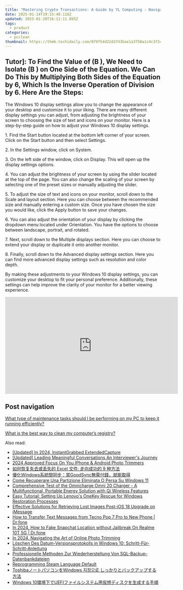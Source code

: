 ```yaml
---
title: "Mastering Crypto Transactions: A Guide by YL Computing - Navigate Bitcoin, Ethereum & More"
date: 2025-01-14T19:15:48.116Z
updated: 2025-01-20T16:11:11.895Z
tags:
  - product
categories:
  - pcclean
thumbnail: https://thmb.techidaily.com/079f54d22d3743bae1a3750a1c4c3f2c075ed5c9348a795f5c9562ae265ccb3d.jpg
---
```


## Tutor]: To Find the Value of \(B \), We Need to Isolate \(B \) on One Side of the Equation. We Can Do This by Multiplying Both Sides of the Equation by 6, Which Is the Inverse Operation of Division by 6. Here Are the Steps:

The Windows 10 display settings allow you to change the appearance of your desktop and customize it to your liking. There are many different display settings you can adjust, from adjusting the brightness of your screen to choosing the size of text and icons on your monitor. Here is a step-by-step guide on how to adjust your Windows 10 display settings. 

1\. Find the Start button located at the bottom left corner of your screen. Click on the Start button and then select Settings.

2\. In the Settings window, click on System.

3\. On the left side of the window, click on Display. This will open up the display settings options. 

4\. You can adjust the brightness of your screen by using the slider located at the top of the page. You can also change the scaling of your screen by selecting one of the preset sizes or manually adjusting the slider.

5\. To adjust the size of text and icons on your monitor, scroll down to the Scale and layout section. Here you can choose between the recommended size and manually entering a custom size. Once you have chosen the size you would like, click the Apply button to save your changes.

6\. You can also adjust the orientation of your display by clicking the dropdown menu located under Orientation. You have the options to choose between landscape, portrait, and rotated.

7\. Next, scroll down to the Multiple displays section. Here you can choose to extend your display or duplicate it onto another monitor.

8\. Finally, scroll down to the Advanced display settings section. Here you can find more advanced display settings such as resolution and color depth. 

By making these adjustments to your Windows 10 display settings, you can customize your desktop to fit your personal preference. Additionally, these settings can help improve the clarity of your monitor for a better viewing experience.

<!-- affiliate ads begin -->
<iframe width="560" height="315" src="https://www.youtube.com/embed/LlYIdWQc-jw?si=ZQ5809CbQGEar0vg" title="YouTube video player" frameborder="0" allow="accelerometer; autoplay; clipboard-write; encrypted-media; gyroscope; picture-in-picture; web-share" referrerpolicy="strict-origin-when-cross-origin" allowfullscreen></iframe>
<!-- affiliate ads end -->

## Post navigation

[What type of maintenance tasks should I be performing on my PC to keep it running efficiently?](https://tools.techidaily.com/pcclean/products/)

[What is the best way to clean my computer’s registry?](https://tools.techidaily.com/pcclean/products/)

<ins class="adsbygoogle"
     style="display:block"
     data-ad-format="autorelaxed"
     data-ad-client="ca-pub-7571918770474297"
     data-ad-slot="1223367746"></ins>

<ins class="adsbygoogle"
     style="display:block"
     data-ad-client="ca-pub-7571918770474297"
     data-ad-slot="8358498916"
     data-ad-format="auto"
     data-full-width-responsive="true"></ins>

<span class="atpl-alsoreadstyle">Also read:</span>
<div><ul>
<li><a href="https://screen-video-capture.techidaily.com/updated-in-2024-instantgrabbed-extendedcapture/"><u>[Updated] In 2024, InstantGrabbed ExtendedCapture</u></a></li>
<li><a href="https://article-files.techidaily.com/updated-leading-meaningful-conversations-an-interviewers-journey/"><u>[Updated] Leading Meaningful Conversations An Interviewer's Journey</u></a></li>
<li><a href="https://vp-tips.techidaily.com/2024-approved-focus-on-you-iphone-and-android-photo-trimmers/"><u>2024 Approved Focus On You IPhone & Android Photo Trimmers</u></a></li>
<li><a href="https://win-docs.techidaily.com/excel-9/"><u>如何恢复失去或丢失的 Excel 文件: 走向成功的 9 种方法</u></a></li>
<li><a href="https://win-exclusive.techidaily.com/windowsgoodsync/"><u>優化Windows系統間同步：當GoodSync無需付錢，就能取得</u></a></li>
<li><a href="https://win-exclusive.techidaily.com/come-recuperare-una-partizione-eliminata-o-persa-su-windows-11/"><u>Come Recuperare Una Partizione Eliminata O Persa Su Windows 11</u></a></li>
<li><a href="https://buynow-info.techidaily.com/comprehensive-test-of-the-omnicharge-omni-20-charger-a-multifunctional-portable-energy-solution-with-qi-wireless-features/"><u>Comprehensive Test of the Omnicharge Omni 20 Charger - A Multifunctional, Portable Energy Solution with Qi Wireless Features</u></a></li>
<li><a href="https://win-exclusive.techidaily.com/easy-tutorial-setting-up-lenovos-onekey-rescue-for-windows-restoration-processes/"><u>Easy Tutorial: Setting Up Lenovo's OneKey Rescue for Windows Restoration Processes</u></a></li>
<li><a href="https://win-exclusive.techidaily.com/effective-solutions-for-retrieving-lost-images-post-ios-18-upgrade-on-imessage/"><u>Effective Solutions for Retrieving Lost Images Post-iOS 18 Upgrade on iMessage</u></a></li>
<li><a href="https://android-transfer.techidaily.com/how-to-transfer-text-messages-from-tecno-pop-7-pro-to-new-phone-drfone-by-drfone-transfer-from-android-transfer-from-android/"><u>How to Transfer Text Messages from Tecno Pop 7 Pro to New Phone | Dr.fone</u></a></li>
<li><a href="https://location-social.techidaily.com/in-2024-how-to-fake-snapchat-location-without-jailbreak-on-realme-10t-5g-drfone-by-drfone-virtual-android/"><u>In 2024, How to Fake Snapchat Location without Jailbreak On Realme 10T 5G | Dr.fone</u></a></li>
<li><a href="https://article-files.techidaily.com/in-2024-navigating-the-art-of-online-photo-trimming/"><u>In 2024, Navigating the Art of Online Photo Trimming</u></a></li>
<li><a href="https://win-exclusive.techidaily.com/loschen-des-datum-versionsprotokolls-in-windows-10-schritt-fur-schritt-anleitung/"><u>Löschen Des Datum-Versionsprotokolls in Windows 10: Schritt-Für-Schritt-Anleitung</u></a></li>
<li><a href="https://win-exclusive.techidaily.com/professionelle-methoden-zur-wiederherstellung-von-sql-backup-datenbankdateien/"><u>Professionelle Methoden Zur Wiederherstellung Von SQL-Backup-Datenbankdateien</u></a></li>
<li><a href="https://games-able.techidaily.com/reprogramming-steam-language-default/"><u>Reprogramming Steam Language Default</u></a></li>
<li><a href="https://win-exclusive.techidaily.com/toshibawindows/"><u>ToshibaノートパソコンをWindows 지정으로 しっかりとバックアップする方法</u></a></li>
<li><a href="https://win-exclusive.techidaily.com/1728510413543-windows-10uefi/"><u>Windows 10環境下でUEFIファイルシステム用仮想ディスクを生成する手順</u></a></li>
</ul></div>

